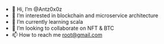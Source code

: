 - 👋 Hi, I’m @Antz0x0z
- 👀 I’m interested in blockchain and microservice architecture 
- 🌱 I’m currently learning scala
- 💞️ I’m looking to collaborate on NFT & BTC
- 📫 How to reach me root@gmail.com

<!---
Antz0x0z/Antz0x0z is a ✨ special ✨ repository because its `README.md` (this file) appears on your GitHub profile.
You can click the Preview link to take a look at your changes.
--->
